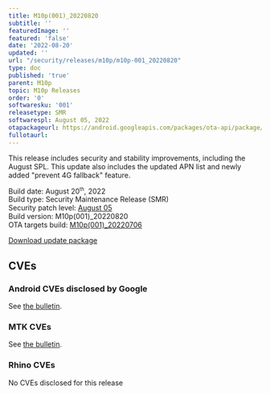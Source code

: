 ```yaml
---
title: M10p(001)_20220820
subtitle: ''
featuredImage: ''
featured: 'false'
date: '2022-08-20'
updated: ''
url: "/security/releases/m10p/m10p-001_20220820"
type: doc
published: 'true'
parent: M10p
topic: M10p Releases
order: '0'
softwaresku: '001'
releasetype: SMR
softwarespl: August 05, 2022
otapackageurl: https://android.googleapis.com/packages/ota-api/package/d0f0c83ace8a6bef399d67f2698395d2e3dcd3ef.zip
fullotaurl:
---
```


This release includes security and stability improvements, including the August SPL. This update also includes the updated APN list and newly added "prevent 4G fallback" feature.

Build date: August 20<sup><small>th</small></sup>, 2022  
Build type: Security Maintenance Release (SMR)  
Security patch level: [August 05](https://source.android.com/security/bulletin/2022-08-01)  
Build version: M10p(001)_20220820  
OTA targets build: [M10p(001)_20220706](/security/releases/m10p/m10p-001_20220706)

<i class="far fa-cloud-download-alt"></i> [Download update package](https://android.googleapis.com/packages/ota-api/package/d0f0c83ace8a6bef399d67f2698395d2e3dcd3ef.zip)

## CVEs
### Android CVEs disclosed by Google

See [the bulletin](https://source.android.com/security/bulletin/2022-08-01).

### MTK CVEs

See [the bulletin](https://source.android.com/docs/security/bulletin/2022-08-01#mediatek-components).

### Rhino CVEs
No CVEs disclosed for this release